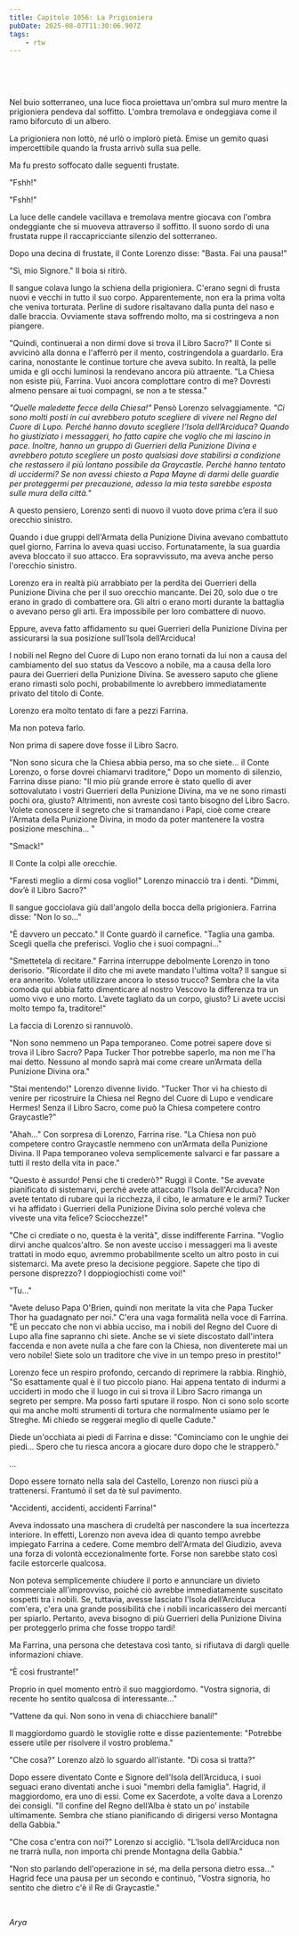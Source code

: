 ```yaml
---
title: Capitolo 1056: La Prigioniera
pubDate: 2025-08-07T11:30:06.907Z
tags:
    - rtw
---
```



&nbsp;


&nbsp;


Nel buio sotterraneo, una luce fioca proiettava un'ombra sul muro mentre la prigioniera pendeva dal soffitto. L'ombra tremolava e ondeggiava come il ramo biforcuto di un albero.


La prigioniera non lottò, né urlò o implorò pietà. Emise un gemito quasi impercettibile quando la frusta arrivò sulla sua pelle.


Ma fu presto soffocato dalle seguenti frustate.


"Fshh!"


"Fshh!"


La luce delle candele vacillava e tremolava mentre giocava con l'ombra ondeggiante che si muoveva attraverso il soffitto. Il suono sordo di una frustata ruppe il raccapricciante silenzio del sotterraneo.


Dopo una decina di frustate, il Conte Lorenzo disse: "Basta. Fai una pausa!"


"Sì, mio ​​Signore." Il boia si ritirò.


Il sangue colava lungo la schiena della prigioniera. C'erano segni di frusta nuovi e vecchi in tutto il suo corpo. Apparentemente, non era la prima volta che veniva torturata. Perline di sudore risaltavano dalla punta del naso e dalle braccia. Ovviamente stava soffrendo molto, ma si costringeva a non piangere.


"Quindi, continuerai a non dirmi dove si trova il Libro Sacro?" Il Conte si avvicinò alla donna e l'afferrò per il mento, costringendola a guardarlo. Era carina, nonostante le continue torture che aveva subito. In realtà, la pelle umida e gli occhi luminosi la rendevano ancora più attraente. "La Chiesa non esiste più, Farrina. Vuoi ancora complottare contro di me? Dovresti almeno pensare ai tuoi compagni, se non a te stessa."


<em>"Quelle maledette fecce della Chiesa!"</em> Pensò Lorenzo selvaggiamente. <em>"Ci sono molti posti in cui avrebbero potuto scegliere di vivere nel Regno del Cuore di Lupo. Perché hanno dovuto scegliere l’Isola dell’Arciduca? Quando ho giustiziato i messaggeri, ho fatto capire che voglio che mi lascino in pace. Inoltre, hanno un gruppo di Guerrieri della Punizione Divina e avrebbero potuto scegliere un posto qualsiasi dove stabilirsi a condizione che restassero il più lontano possibile da Graycastle. Perché hanno tentato di uccidermi? Se non avessi chiesto a Papa Mayne di darmi delle guardie per proteggermi per precauzione, adesso la mia testa sarebbe esposta sulle mura della città."</em>


A questo pensiero, Lorenzo sentì di nuovo il vuoto dove prima c’era il suo orecchio sinistro.


Quando i due gruppi dell'Armata della Punizione Divina avevano combattuto quel giorno, Farrina lo aveva quasi ucciso. Fortunatamente, la sua guardia aveva bloccato il suo attacco. Era sopravvissuto, ma aveva anche perso l'orecchio sinistro.


Lorenzo era in realtà più arrabbiato per la perdita dei Guerrieri della Punizione Divina che per il suo orecchio mancante. Dei 20, solo due o tre erano in grado di combattere ora. Gli altri o erano morti durante la battaglia o avevano perso gli arti. Era impossibile per loro combattere di nuovo.


Eppure, aveva fatto affidamento su quei Guerrieri della Punizione Divina per assicurarsi la sua posizione sull’Isola dell’Arciduca!


I nobili nel Regno del Cuore di Lupo non erano tornati da lui non a causa del cambiamento del suo status da Vescovo a nobile, ma a causa della loro paura dei Guerrieri della Punizione Divina. Se avessero saputo che gliene erano rimasti solo pochi, probabilmente lo avrebbero immediatamente privato del titolo di Conte.


Lorenzo era molto tentato di fare a pezzi Farrina.


Ma non poteva farlo.


Non prima di sapere dove fosse il Libro Sacro.


"Non sono sicura che la Chiesa abbia perso, ma so che siete... il Conte Lorenzo, o forse dovrei chiamarvi traditore," Dopo un momento di silenzio, Farrina disse piano: "Il mio più grande errore è stato quello di aver sottovalutato i vostri Guerrieri della Punizione Divina, ma ve ne sono rimasti pochi ora, giusto? Altrimenti, non avreste così tanto bisogno del Libro Sacro. Volete conoscere il segreto che si tramandano i Papi, cioè come creare l'Armata della Punizione Divina, in modo da poter mantenere la vostra posizione meschina... "


"Smack!"


Il Conte la colpì alle orecchie.


"Faresti meglio a dirmi cosa voglio!" Lorenzo minacciò tra i denti. "Dimmi, dov’è il Libro Sacro?"


Il sangue gocciolava giù dall'angolo della bocca della prigioniera. Farrina disse: "Non lo so..."


"È davvero un peccato." Il Conte guardò il carnefice. "Taglia una gamba. Scegli quella che preferisci. Voglio che i suoi compagni..."


"Smettetela di recitare." Farrina interruppe debolmente Lorenzo in tono derisorio. "Ricordate il dito che mi avete mandato l'ultima volta? Il sangue si era annerito. Volete utilizzare ancora lo stesso trucco? Sembra che la vita comoda qui abbia fatto dimenticare al nostro Vescovo la differenza tra un uomo vivo e uno morto. L’avete tagliato da un corpo, giusto? Li avete uccisi molto tempo fa, traditore!"


La faccia di Lorenzo si rannuvolò.


"Non sono nemmeno un Papa temporaneo. Come potrei sapere dove si trova il Libro Sacro? Papa Tucker Thor potrebbe saperlo, ma non me l'ha mai detto. Nessuno al mondo saprà mai come creare un’Armata della Punizione Divina ora."


"Stai mentendo!" Lorenzo divenne livido. "Tucker Thor vi ha chiesto di venire per ricostruire la Chiesa nel Regno del Cuore di Lupo e vendicare Hermes! Senza il Libro Sacro, come può la Chiesa competere contro Graycastle?"


"Ahah..." Con sorpresa di Lorenzo, Farrina rise. "La Chiesa non può competere contro Graycastle nemmeno con un’Armata della Punizione Divina. Il Papa temporaneo voleva semplicemente salvarci e far passare a tutti il ​​resto della vita in pace."


"Questo è assurdo! Pensi che ti crederò?" Ruggì il Conte. "Se avevate pianificato di sistemarvi, perché avete attaccato l’Isola dell'Arciduca? Non avete tentato di rubare qui la ricchezza, il cibo, le armature e le armi? Tucker vi ha affidato i Guerrieri della Punizione Divina solo perché voleva che viveste una vita felice? Sciocchezze!"


"Che ci crediate o no, questa è la verità", disse indifferente Farrina. "Voglio dirvi anche qualcos'altro. Se non aveste ucciso i messaggeri ma li aveste trattati in modo equo, avremmo probabilmente scelto un altro posto in cui sistemarci. Ma avete preso la decisione peggiore. Sapete che tipo di persone disprezzo? I doppiogiochisti come voi!"


"Tu…"


"Avete deluso Papa O'Brien, quindi non meritate la vita che Papa Tucker Thor ha guadagnato per noi." C'era una vaga formalità nella voce di Farrina. "È un peccato che non vi abbia ucciso, ma i nobili del Regno del Cuore di Lupo alla fine sapranno chi siete. Anche se vi siete discostato dall'intera faccenda e non avete nulla a che fare con la Chiesa, non diventerete mai un vero nobile! Siete solo un traditore che vive in un tempo preso in prestito!"


Lorenzo fece un respiro profondo, cercando di reprimere la rabbia. Ringhiò, "So esattamente qual è il tuo piccolo piano. Hai appena tentato di indurmi a ucciderti in modo che il luogo in cui si trova il Libro Sacro rimanga un segreto per sempre. Ma posso farti sputare il rospo. Non ci sono solo scorte qui ma anche molti strumenti di tortura che normalmente usiamo per le Streghe. Mi chiedo se reggerai meglio di quelle Cadute."


Diede un'occhiata ai piedi di Farrina e disse: "Cominciamo con le unghie dei piedi... Spero che tu riesca ancora a giocare duro dopo che le strapperò."


...


Dopo essere tornato nella sala del Castello, Lorenzo non riuscì più a trattenersi. Frantumò il set da tè sul pavimento.


"Accidenti, accidenti, accidenti Farrina!"


Aveva indossato una maschera di crudeltà per nascondere la sua incertezza interiore. In effetti, Lorenzo non aveva idea di quanto tempo avrebbe impiegato Farrina a cedere. Come membro dell'Armata del Giudizio, aveva una forza di volontà eccezionalmente forte. Forse non sarebbe stato così facile estorcerle qualcosa.


Non poteva semplicemente chiudere il porto e annunciare un divieto commerciale all'improvviso, poiché ciò avrebbe immediatamente suscitato sospetti tra i nobili. Se, tuttavia, avesse lasciato l'Isola dell’Arciduca com'era, c'era una grande possibilità che i nobili incaricassero dei mercanti per spiarlo. Pertanto, aveva bisogno di più Guerrieri della Punizione Divina per proteggerlo prima che fosse troppo tardi!


Ma Farrina, una persona che detestava così tanto, si rifiutava di dargli quelle informazioni chiave.


“È così frustrante!”


Proprio in quel momento entrò il suo maggiordomo. "Vostra signoria, di recente ho sentito qualcosa di interessante..."


"Vattene da qui. Non sono in vena di chiacchiere banali!"


Il maggiordomo guardò le stoviglie rotte e disse pazientemente: "Potrebbe essere utile per risolvere il vostro problema."


"Che cosa?" Lorenzo alzò lo sguardo all'istante. "Di cosa si tratta?"


Dopo essere diventato Conte e Signore dell’Isola dell’Arciduca, i suoi seguaci erano diventati anche i suoi "membri della famiglia". Hagrid, il maggiordomo, era uno di essi. Come ex Sacerdote, a volte dava a Lorenzo dei consigli. "Il confine del Regno dell’Alba è stato un po’ instabile ultimamente. Sembra che stiano pianificando di dirigersi verso Montagna della Gabbia."


"Che cosa c'entra con noi?" Lorenzo si accigliò. "L’Isola dell’Arciduca non ne trarrà nulla, non importa chi prende Montagna della Gabbia."


"Non sto parlando dell'operazione in sé, ma della persona dietro essa..." Hagrid fece una pausa per un secondo e continuò, "Vostra signoria, ho sentito che dietro c'è il Re di Graycastle."


&nbsp;


<em>Arya</em>
                                


                                



